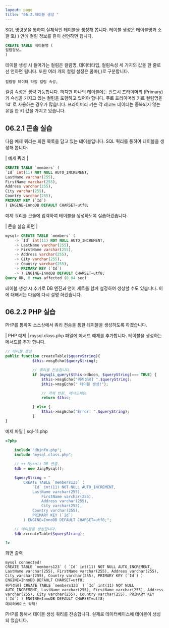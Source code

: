```yaml
---
layout: page
title: "06.2.테이블 생성 "
--- 
```

SQL 명령문을 통하여 실제적인 테이블을 생성해 봅니다. 테이블 생성은 테이블명과 소괄 호( ) 안에 컬럼 정보를 같이 선언하면 됩니다.  

```sql
CREATE TABLE 테이블명 (   
컬럼정보…
)
```

테이블 생성 시 들어가는 컬럼은 컬럼명, 데이터타입, 컬럼속성 세 가지의 값을 한 줄로 선 언하면 됩니다. 또한 여러 개의 컬럼 설정은 콤마(,)로 구분합니다.  

```
컬럼명 데이터 타입 컬럼 속성, 
```

컬럼 속성은 생략 가능합니다. 하지만 하나의 테이블에는 반드시 프라이머리 (Primary)키 속성을 가지고 있는 컬럼을 포함하고 있어야 합니다. 주로 프라이머리 키로 컬럼명을 ‘id’ 로 사용하는 경우가 많습니다. 프라이머리 키는 각 레코드 데이터는 중복되지 않는 유일 한 키 값을 가지고 있습니다.  

## 06.2.1 콘솔 실습 
다음 예제 쿼리는 회원 목록을 담고 있는 테이블입니다. SQL 쿼리를 통하여 테이블을 생 성해 봅니다.  

| 예제 쿼리 | 
```sql
CREATE TABLE `members` ( 
`Id` int(11) NOT NULL AUTO_INCREMENT, 
LastName varchar(255), 
FirstName varchar(255), 
Address varchar(255), 
City varchar(255), 
Country varchar(255), 
PRIMARY KEY (`Id`) 
) ENGINE=InnoDB DEFAULT CHARSET=utf8; 
```

예제 쿼리를 콘솔에 입력하여 테이블을 생성하도록 실습하겠습니다.  

| 콘솔 실습 화면 | 
```sql
mysql> CREATE TABLE `members` (
    -> `Id` int(11) NOT NULL AUTO_INCREMENT,
    -> LastName varchar(255),
    -> FirstName varchar(255),
    -> Address varchar(255),
    -> City varchar(255),
    -> Country varchar(255),
    -> PRIMARY KEY (`Id`)
    -> ) ENGINE=InnoDB DEFAULT CHARSET=utf8;
Query OK, 0 rows affected (0.04 sec)
```

테이블 생성 시 추가로 DB 엔진과 언어 세트를 함께 설정하여 생성할 수도 있습니다. 이 에 대해서는 다음에 다시 설명 하겠습니다. 

## 06.2.2 PHP 실습 
PHP를 통하여 소스상에서 쿼리 전송을 통한 테이블을 생성하도록 하겠습니다.  

| PHP 예제 | 
mysql.class.php 파일에 메서드 예제를 추가합니다. 테이블을 생성하는 메서드를 추가 
합니다.
```php
// 테이블 생성
public function createTable($queryString){
            $this->msgEcho($queryString);

            // 쿼리를 전송합니다.
            if (mysqli_query($this->dbcon, $queryString)=== TRUE) {
                $this->msgEcho("쿼리성공] ".$queryString);
                $this->msgEcho(" 테이블 생성!");

                // 객체 반환, 매서드체인
                return $this; 

            } else {
                $this->msgEcho("Error] ".$queryString);
            }
}

```

예제 파일 | sql-11.php 
```php
<?php

	include "dbinfo.php";
	include "mysql.class.php";
 
	// ++ Mysqli DB 연결.
	$db = new JinyMysql();

	$queryString = "
    	CREATE TABLE `members123` (
			`Id` int(11) NOT NULL AUTO_INCREMENT,
			LastName varchar(255),
    			FirstName varchar(255),
    			Address varchar(255),
    			City varchar(255),
			Country varchar(255),
			PRIMARY KEY (`Id`)
		) ENGINE=InnoDB DEFAULT CHARSET=utf8;";

	// 테이블을 생성합니다.
	$db->createTable($queryString);

?>
```

화면 출력 
```
mysql connected!
CREATE TABLE `members123` ( `Id` int(11) NOT NULL AUTO_INCREMENT, LastName varchar(255), FirstName varchar(255), Address varchar(255), City varchar(255), Country varchar(255), PRIMARY KEY (`Id`) ) ENGINE=InnoDB DEFAULT CHARSET=utf8;
쿼리성공] CREATE TABLE `members123` ( `Id` int(11) NOT NULL AUTO_INCREMENT, LastName varchar(255), FirstName varchar(255), Address varchar(255), City varchar(255), Country varchar(255), PRIMARY KEY (`Id`) ) ENGINE=InnoDB DEFAULT CHARSET=utf8;
데이터베이스 삭제!

```

PHP를 통해서 테이블 생성 쿼리를 전송합니다. 실제로 데이터베이스에 테이블이 생성되 었습니다.  